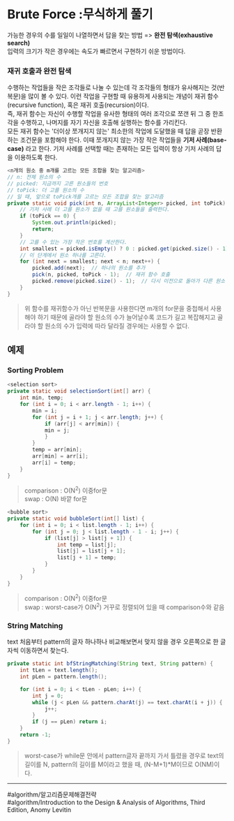 # Brute Force :무식하게 풀기

가능한 경우의 수를 일일이 나열하면서 답을 찾는 방법 => **완전 탐색(exhaustive search)**  
입력의 크기가 작은 경우에는 속도가 빠르면서 구현하기 쉬운 방법이다.  

### 재귀 호출과 완전 탐색
수행하는 작업들을 작은 조각들로 나눌 수 있는데 각 조각들의 형태가 유사해지는 것(반복문)을 많이 볼 수 있다. 이런 작업을 구현할 때 유용하게 사용되는 개념이 재귀 함수(recursive function), 혹은 재귀 호출(recursion)이다.  
즉, 재귀 함수는 자신이 수행할 작업을 유사한 형태의 여러 조각으로 쪼갠 뒤 그 중 한조각을 수행하고, 나머지를 자기 자신을 호출해 실행하는 함수를 가리킨다.  
모든 재귀 함수는 '더이상 쪼개지지 않는' 최소한의 작업에 도달했을 때 답을 곧장 반환하는 조건문을 포함해야 한다. 이때 쪼개지지 않는 가장 작은 작업들을 **기저 사례(base-case)** 라고 한다. 기저 사례를 선택할 때는 존재하는 모든 입력이 항상 기저 사례의 답을 이용하도록 한다.
```java
<n개의 원소 중 m개를 고르는 모든 조합을 찾는 알고리즘>
// n: 전체 원소의 수
// picked: 지금까지 고른 원소들의 번호
// toPick: 더 고를 원소의 수
// 일 때, 앞으로 toPick개를 고르는 모든 조합을 찾는 알고리즘
private static void pick(int n, ArrayList<Integer> picked, int toPick) {
    // 기저 사례 더 고를 원소가 없을 때 고를 원소들을 출력한다.
    if (toPick == 0) {
        System.out.println(picked);
        return;
    }
    // 고를 수 있는 가장 작은 번호를 계산한다.
    int smallest = picked.isEmpty() ? 0 : picked.get(picked.size() - 1) + 1;
    // 이 단계에서 원소 하나를 고른다.
    for (int next = smallest; next < n; next++) {
        picked.add(next);  // 하나의 원소를 추가
        pick(n, picked, toPick - 1);  // 재귀 함수 호출
        picked.remove(picked.size() - 1);  // 다시 이전으로 돌아가 다른 원소 추가하도록
    }
}
```
> 위 함수를 재귀함수가 아닌 반복문을 사용한다면 m개의 for문을 중첩해서 사용해야 하기 때문에 골라야 할 원소의 수가 늘어날수록 코드가 길고 복잡해지고 골라야 할 원소의 수가 입력에 따라 달라질 경우에는 사용할 수 없다.

## 예제
### Sorting Problem
```java
<selection sort>
private static void selectionSort(int[] arr) {
    int min, temp;
    for (int i = 0; i < arr.length - 1; i++) {
        min = i;
        for (int j = i + 1; j < arr.length; j++) {
            if (arr[j] < arr[min]) {
            min = j;
            }
        }
        temp = arr[min];
        arr[min] = arr[i];
        arr[i] = temp;
    }
}
```
> comparison : O(N<sup>2</sup>) 이중for문  
> swap : O(N) 바깥 for문

```java
<bubble sort>
private static void bubbleSort(int[] list) {
    for (int i = 0; i < list.length - 1; i++) {
        for (int j = 0; j < list.length - 1 - i; j++) {
            if (list[j] > list[j + 1]) {
                int temp = list[j];
                list[j] = list[j + 1];
                list[j + 1] = temp;
            }
        }
    }
}
```
> comparison : O(N<sup>2</sup>) 이중for문    
> swap : worst-case가 O(N<sup>2</sup>) 거꾸로 정렬되어 있을 때 comparison수와 같음

### String Matching
text 처음부터 pattern의 글자 하나하나 비교해보면서 맞지 않을 경우 오른쪽으로 한 글자씩 이동하면서 찾는다.
```java
private static int bfStringMatching(String text, String pattern) {
    int tLen = text.length();
    int pLen = pattern.length();

    for (int i = 0; i < tLen - pLen; i++) {
        int j = 0;
        while (j < pLen && pattern.charAt(j) == text.charAt(i + j)) {
            j++;
        }
        if (j == pLen) return i;
    }
    return -1;
}
```
> worst-case가 while문 안에서 pattern글자 끝까지 가서 틀렸을 경우로 text의 길이를 N, pattern의 길이를 M이라고 했을 때, (N-M+1)*M이므로 O(NM)이다.

---
#algorithm/알고리즘문제해결전략  
#algorithm/Introduction to the Design & Analysis of Algorithms, Third Edition,  Anomy Levitin